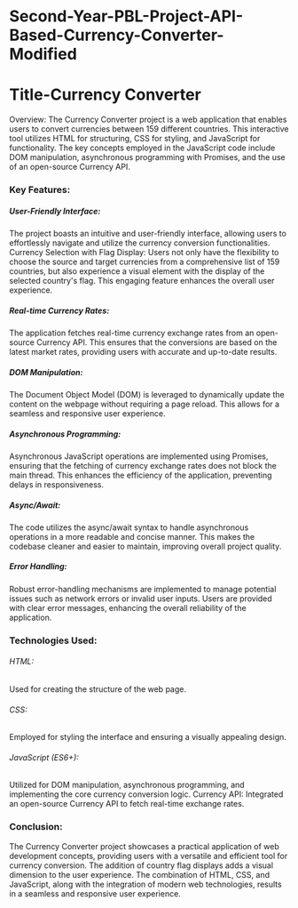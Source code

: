 # Second-Year-PBL-Project-API-Based-Currency-Converter-Modified

<h1>Title-Currency Converter</h1>
<p>
  Overview:
The Currency Converter project is a web application that enables users to convert currencies between 159 different countries. This interactive tool utilizes HTML for structuring, CSS for styling,
and JavaScript for functionality. The key concepts employed in the JavaScript code include DOM manipulation, asynchronous programming with Promises, and the use of an open-source Currency API.

<h3>Key Features:</h3>

<h5>User-Friendly Interface:</h5>
The project boasts an intuitive and user-friendly interface, allowing users to effortlessly navigate and utilize the currency conversion functionalities.

</h5>Currency Selection with Flag Display:</h5>
Users not only have the flexibility to choose the source and target currencies from a comprehensive list of 159 countries, but also experience a visual element with the display of the selected
country's flag. This engaging feature enhances the overall user experience.

<h5>Real-time Currency Rates:</h5>
The application fetches real-time currency exchange rates from an open-source Currency API. This ensures that the conversions are based on the latest market rates, providing users with accurate and
up-to-date results.

<h5>DOM Manipulation:</h5>
The Document Object Model (DOM) is leveraged to dynamically update the content on the webpage without requiring a page reload. This allows for a seamless and responsive user experience.

<h5>Asynchronous Programming:</h5>
Asynchronous JavaScript operations are implemented using Promises, ensuring that the fetching of currency exchange rates does not block the main thread. This enhances the efficiency of the application, 
preventing delays in responsiveness.

<h5>Async/Await:</h5>
The code utilizes the async/await syntax to handle asynchronous operations in a more readable and concise manner. This makes the codebase cleaner and easier to maintain, improving overall project quality.

<h5>Error Handling:</h5>
Robust error-handling mechanisms are implemented to manage potential issues such as network errors or invalid user inputs. Users are provided with clear error messages, enhancing the overall reliability of 
the application.

<h3>Technologies Used:</h3>

<h6>HTML:</h6> Used for creating the structure of the web page.
<h6>CSS:</h6> Employed for styling the interface and ensuring a visually appealing design.
<h6>JavaScript (ES6+):</h6> Utilized for DOM manipulation, asynchronous programming, and implementing the core currency conversion logic.
Currency API: Integrated an open-source Currency API to fetch real-time exchange rates.

<h3>Conclusion:</h3>
The Currency Converter project showcases a practical application of web development concepts, providing users with a versatile and efficient tool for currency conversion. The addition of country flag 
displays adds a visual dimension to the user experience. The combination of HTML, CSS, and JavaScript, along with the integration of modern web technologies, results in a seamless and responsive user experience.


</p>
